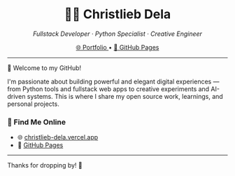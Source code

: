 <h1 align="center">👨‍💻 Christlieb Dela</h1>
<p align="center">
  <i>Fullstack Developer · Python Specialist · Creative Engineer</i>
</p>

<p align="center">
  <a href="https://christlieb-dela.vercel.app" target="_blank">
    🌐 Portfolio
  </a> • 
  <a href="https://christliebdela.github.io/my_website/" target="_blank">
    📁 GitHub Pages
  </a>
</p>

---

🚀 Welcome to my GitHub!

I'm passionate about building powerful and elegant digital experiences — from Python tools and fullstack web apps to creative experiments and AI-driven systems. This is where I share my open source work, learnings, and personal projects.

### 🔗 Find Me Online

- 🌐 [christlieb-dela.vercel.app](https://christlieb-dela.vercel.app)
- 📂 [GitHub Pages](https://christliebdela.github.io/my_website/)

---

Thanks for dropping by! 🫶

